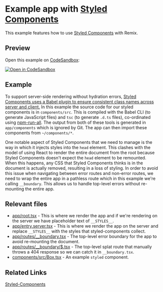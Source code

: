 # Example app with [Styled Components](https://styled-components.com/)

This example features how to use [Styled Components](https://styled-components.com/) with Remix.

## Preview

Open this example on [CodeSandbox](https://codesandbox.com):

[![Open in CodeSandbox](https://codesandbox.io/static/img/play-codesandbox.svg)](https://codesandbox.io/s/github/remix-run/examples/tree/main/styled-components)

## Example

To support server-side rendering without hydration errors, [Styled Components uses a Babel plugin to ensure consistent class names across server and client.](https://styled-components.com/docs/advanced#tooling-setup) In this example the source code for our styled components is in `components/src`. This is compiled with the Babel CLI (to generate JavaScript files) and `tsc` (to generate `.d.ts` files), co-ordinated using [npm-run-all](https://www.npmjs.com/package/npm-run-all). The output from both of these tools is generated in `app/components` which is ignored by Git. The app can then import these components from `~/components/*`.

One notable aspect of Styled Components that we need to manage is the way in which it injects styles into the `head` element. This clashes with the model of using React to render the entire document from the root because Styled Components doesn't expect the `head` element to be remounted. When this happens, any CSS that Styled Components thinks is in the document is actually removed, resulting in a loss of styling. In order to avoid this issue when navigating between error routes and non-error routes, we need to wrap the entire app in a pathless route which in this example we're calling `__boundary`. This allows us to handle top-level errors without re-mounting the entire app.

## Relevant files

- [app/root.tsx](./app/root.tsx) - This is where we render the app and if we're rendering on the server we have placeholder text of `__STYLES__`.
- [app/entry.server.tsx](./app/entry.server.tsx) - This is where we render the app on the server and replace `__STYLES__` with the styles that styled-components collect.
- [app/routes/__boundary.tsx](./app/routes/__boundary.tsx) - The top-level error boundary for the app to avoid re-mounting the document.
- [app/routes/__boundary/\$.tsx](./app/routes/__boundary/$.tsx) - The top-level splat route that manually throws a 404 response so we can catch it in `__boundary.tsx`.
- [components/src/Box.tsx](./components/src/Box.tsx) - An example `styled` component.

## Related Links

[Styled-Components](https://styled-components.com/)
